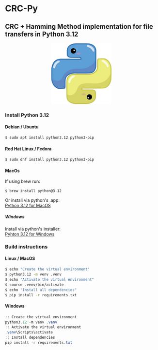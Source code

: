 # CRC-Py
## CRC + Hamming Method implementation for file transfers in Python 3.12

<p align="center">
  <img src="./media/pythonLogo.png" alt="Python Logo" width="200" height="200">
</p>

### Install Python 3.12
#### Debian / Ubuntu 
```bash
$ sudo apt install python3.12 python3-pip
```

#### Red Hat Linux / Fedora
```bash
$ sudo dnf install python3.12 python3-pip
```

#### MacOs
If using brew run:
```bash
$ brew install python@3.12
```
Or install via python's .app:
<br>
[Python 3.12 for MacOS](https://www.python.org/ftp/python/3.12.3/python-3.12.3-macos11.pkg)

##### Windows
Install via python's installer:
<br>
[Pyhton 3.12 for Windows](https://www.python.org/ftp/python/3.12.3/python-3.12.3-amd64.exe)

### Build instructions
#### Linux / MacOS
```bash
$ echo "Create the virtual environment"
$ python3.12 -m venv .venv
$ echo "Activate the virtual environment"
$ source .venv/bin/activate
$ echo "Install all dependencies"
$ pip install -r requirements.txt
```

#### Windows
```powershell
:: Create the virtual environment
python3.12 -m venv .venv 
:: Activate the virtual environment
.venv\Scripts\activate
:: Install dependencies
pip install -r requirements.txt
```

